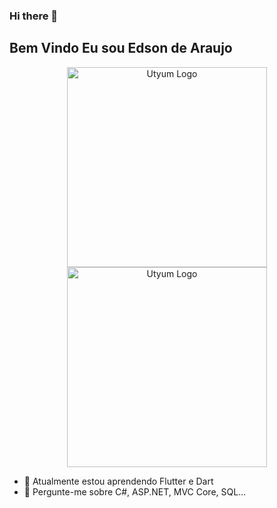 ### Hi there 👋
## Bem Vindo Eu sou Edson de Araujo

<p align="center">
  <img src="https://www.utyum.com.br/images/tenor.gif" width="320" alt="Utyum Logo" /><img src="https://media.giphy.com/media/4V7EXcNc8QQPS/giphy.gif" width="320" alt="Utyum Logo" />
</p>

- 🔭 Atualmente estou aprendendo Flutter e Dart
- 💬 Pergunte-me sobre C#, ASP.NET, MVC Core, SQL...
